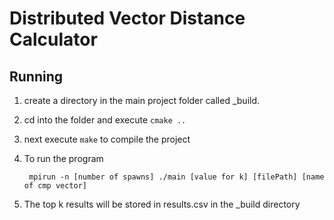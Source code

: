 Distributed Vector Distance Calculator
======================================


Running
-------

1. create a directory in the main project folder called _build.

2. cd into the folder and execute ` cmake .. `

3. next execute ` make ` to compile the project

4. To run the program

        mpirun -n [number of spawns] ./main [value for k] [filePath] [name of cmp vector]

5. The top k results will be stored in results.csv in the _build directory